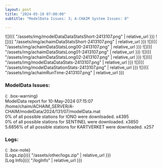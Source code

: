 ```yaml
---
layout: post
title: "2024-05-10 07:00:00"
subtitle: "ModelData Issues: 3; A-CHAIM System Issues: 0"

---
```


![]({{ "/assets/img/modelDataDataStatsShort-2413107.png" | relative_url }})
![]({{ "/assets/img/achaimDataStatsShort-2413107.png" | relative_url }})
![]({{ "/assets/img/achaimDataStatsLong00-2413107.png" | relative_url }})
![]({{ "/assets/img/achaimDataStatsLong01-2413107.png" | relative_url }})
![]({{ "/assets/img/achaimDataStatsLong02-2413107.png" | relative_url }})
![]({{ "/assets/img/modelDataDataStats-2413107.png" | relative_url }})
![]({{ "/assets/img/modelDataStationStats-2413107.png" | relative_url }})
![]({{ "/assets/img/achaimRunTime-2413107.png" | relative_url }})


### ModelData Issues:  
  
{: .box-warning}  
 ModelData report for 10-May-2024 07:15:07   
 /home/chaim/ACHAIM_SERVER/A-CHAIM/modelData/2024/131/07/modelData.mat   
 0% of all possible stations for IONO were downloaded. x4395   
 0% of all possible stations for SENTINEL were downloaded. x3850   
 5.6856% of all possible stations for KARTVERKET were downloaded. x257   
  


### Logs:  
  
{: .box-note}  
[Logs.zip]({{ "/assets/other/logs.zip" | relative_url }})  
[Log Info]({{ "/logInfo" | relative_url }})  
